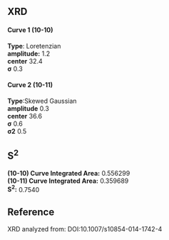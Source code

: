 ## XRD

#### Curve 1 (10-10) 
**Type**: Loretenzian\
**amplitude:** 1.2\
**center** 32.4\
**σ** 0.3


#### Curve 2 (10-11)
**Type**:Skewed Gaussian\
**amplitude** 0.3\
**center** 36.6\
**σ** 0.6\
**σ2** 0.5


## S<sup>2</sup>
**(10-10) Curve Integrated Area:** 0.556299\
**(10-11) Curve Integrated Area:** 0.359689\
**S<sup>2</sup>:** 0.7540


















## Reference
XRD analyzed from:
DOI:10.1007/s10854-014-1742-4 
